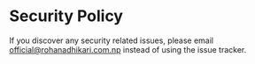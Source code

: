 # Security Policy

If you discover any security related issues, please email official@rohanadhikari.com.np instead of using the issue tracker.
